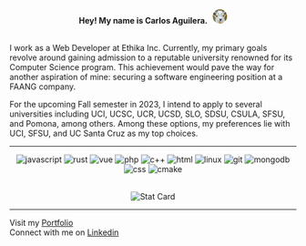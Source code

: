 <div align="center">
  <strong>Hey! My name is Carlos Aguilera. &nbsp; </strong>
  <img src="assets/goat.png" alt="goat" width="25" />
</div>
<br />
<div>
  <p>
    I work as a Web Developer at Ethika Inc. Currently, my primary goals revolve around
    gaining admission to a reputable university renowned for its Computer Science program.
    This achievement would pave the way for another aspiration of mine: securing a
    software engineering position at a FAANG company.
  </p>
  <p>
    For the upcoming Fall semester in 2023, I intend to apply to several universities
    including UCI, UCSC, UCR, UCSD, SLO, SDSU, CSULA, SFSU, and Pomona, among others.
    Among these options, my preferences lie with UCI, SFSU, and UC Santa Cruz as my top
    choices.
  </p>
</div>
<hr />
<div align="center">
  <img
    src="https://img.shields.io/badge/javascript%20-%23323330.svg?&style=for-the-badge&logo=javascript"
    alt="javascript"
  />
  <img
    src="https://img.shields.io/badge/rust%20-%23323330.svg?&style=for-the-badge&logo=rust"
    alt="rust"
  />
  <img
    src="https://img.shields.io/badge/vue%20-%23323330.svg?&style=for-the-badge&logo=vuedotjs"
    alt="vue"
  />
  <img
    src="https://img.shields.io/badge/php%20-%23323330.svg?&style=for-the-badge&logo=php"
    alt="php"
  />
  <img
    src="https://img.shields.io/badge/c++%20-%23323330.svg?&style=for-the-badge&logo=cplusplus"
    alt="c++"
  />
  <img
    src="https://img.shields.io/badge/html%20-%23323330.svg?&style=for-the-badge&logo=html5"
    alt="html"
  />
  <img
    src="https://img.shields.io/badge/linux%20-%23323330.svg?&style=for-the-badge&logo=linux"
    alt="linux"
  />
  <img
    src="https://img.shields.io/badge/git%20-%23323330.svg?&style=for-the-badge&logo=git"
    alt="git"
  />
  <img
    src="https://img.shields.io/badge/mongodb%20-%23323330.svg?&style=for-the-badge&logo=mongodb"
    alt="mongodb"
  />
  <img
    src="https://img.shields.io/badge/css%20-%23323330.svg?&style=for-the-badge&logo=css3"
    alt="css"
  />
  <img
    src="https://img.shields.io/badge/cmake%20-%23323330.svg?&style=for-the-badge&logo=cmake"
    alt="cmake"
  />
</div>
<br>
<div align="center">

![Stat Card](https://github-readme-stats.vercel.app/api?username=devloos&count_private=true&show_icons=true&include_all_commits=true&icon_color=1e81b0&theme=apprentice)

</div>
<hr />
<div>
  <div>
    <span>
      Visit my
      <a href="https://www.caguilera.dev/#/" target="_blank" rel="noopener noreferrer"
        >Portfolio</a
      >
    </span>
  </div>
  <div>
    <span>
      Connect with me on
      <a
        href="https://www.linkedin.com/in/aguilerac/"
        target="_blank"
        rel="noopener noreferrer"
        >Linkedin</a
      >
    </span>
  </div>
</div>

